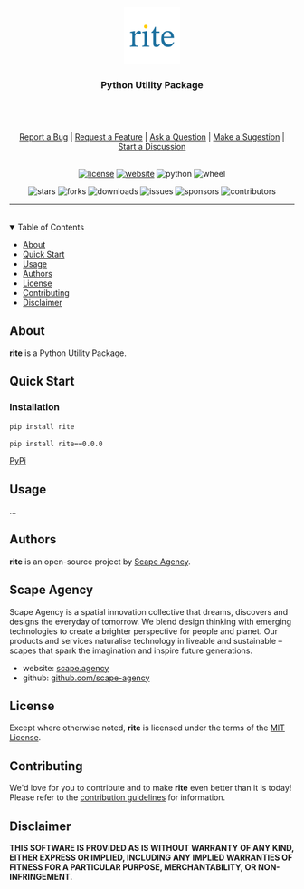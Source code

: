 <header>
<p align="center">
    <img src=".github/images/rite_logo.png" width="20%" height="20%" alt="rite Logo">
</p>
<h3 align='center'>Python Utility Package</h3>
</header>

<br/>

<div align="center">
  <a href="https://github.com/scape-agency/rite/issues/new?assignees=&labels=Needs%3A+Triage+%3Amag%3A%2Ctype%3Abug-suspected&template=bug_report.yml">Report a Bug</a>
  |
  <a href="https://github.com/scape-agency/rite/issues/new?assignees=&labels=Needs%3A+Triage+%3Amag%3A%2Ctype%3Afeature-request%2CHelp+wanted+%F0%9F%AA%A7&template=feature_request.yml">Request a Feature</a>
  |
  <a href="https://github.com/scape-agency/rite/issues/new?assignees=&labels=Needs%3A+Triage+%3Amag%3A%2Ctype%3Aquestion&template=question.yml">Ask a Question</a>
  |
  <a href="https://github.com/scape-agency/rite/issues/new?assignees=&labels=Needs%3A+Triage+%3Amag%3A%2Ctype%3Aenhancement&template=suggestion.yml">Make a Sugestion</a>
  |
  <a href="https://github.com/scape-agency/rite/discussions">Start a Discussion</a>
</div>

<br/>

<div align="center">

[![license](https://img.shields.io/github/license/scape-agency/rite?color=green&label=license&style=flat-square)](LICENSE.txt)
[![website](https://img.shields.io/website?color=blue&down_color=red&down_message=offline&label=website&style=flat-square&up_color=green&up_message=online&url=https%3A%2F%2Fwww.pyrites.dev)](https://www.pyrites.dev)
![python](https://img.shields.io/pypi/pyversions/rite?color=blue&label=python&style=flat-square)
![wheel](https://img.shields.io/pypi/wheel/rite?color=green&label=wheel&style=flat-square)

![stars](https://img.shields.io/github/stars/scape-agency/rite?color=blue&label=stars&style=flat-square)
![forks](https://img.shields.io/github/forks/scape-agency/rite?color=blue&label=forks&style=flat-square)
![downloads](https://img.shields.io/github/downloads/scape-agency/rite/total?color=blue&label=downloads&style=flat-square)
![issues](https://img.shields.io/github/issues/scape-agency/rite?label=issues&style=flat-square)
![sponsors](https://img.shields.io/github/sponsors/scape-agency?color=blue&label=sponsors&style=flat-square)
![contributors](https://img.shields.io/github/contributors/scape-agency/rite?color=blue&label=contributors&style=flat-square)

</div>

---

<br/>

<details open="open">
<summary>Table of Contents</summary>

- [About](#about)
- [Quick Start](#quick-start)
- [Usage](#usage)
- [Authors](#authors)
- [License](#license)
- [Contributing](#contributing)
- [Disclaimer](#disclaimer)

</details>


## About


**rite** is a Python Utility Package.



## Quick Start

### Installation

```
pip install rite
```
```
pip install rite==0.0.0
```
[PyPi](https://pypi.org/project/rite/)

## Usage

...



## Authors

**rite** is an open-source project by [Scape Agency](https://www.scape.agency "Scape Agency website").

## Scape Agency

Scape Agency is a spatial innovation collective that dreams, discovers and designs the everyday of tomorrow. We blend design thinking with emerging technologies to create a brighter perspective for people and planet. Our products and services naturalise technology in liveable and sustainable –scapes that spark the imagination and inspire future generations.

- website: [scape.agency](https://www.scape.agency "Scape Agency website")
- github: [github.com/scape-agency](https://github.com/scape-agency "Scape Agency Github")


## License

Except where otherwise noted, **rite** is licensed under the terms of the [MIT License](https://opensource.org/licenses/MIT "MIT License").


## Contributing

We'd love for you to contribute and to make **rite** even better than it is today!
Please refer to the [contribution guidelines](CONTRIBUTING.md) for information.


## Disclaimer

**THIS SOFTWARE IS PROVIDED AS IS WITHOUT WARRANTY OF ANY KIND, EITHER EXPRESS OR IMPLIED, INCLUDING ANY IMPLIED WARRANTIES OF FITNESS FOR A PARTICULAR PURPOSE, MERCHANTABILITY, OR NON-INFRINGEMENT.**
